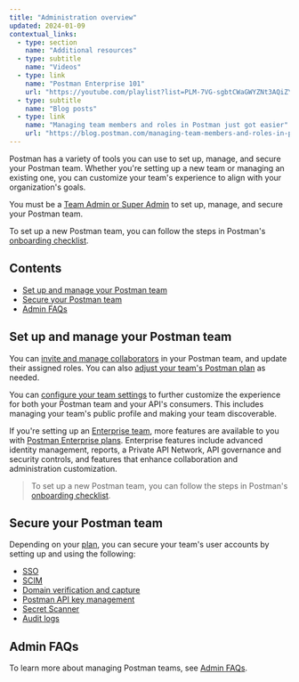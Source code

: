 ```yaml
---
title: "Administration overview"
updated: 2024-01-09
contextual_links:
  - type: section
    name: "Additional resources"
  - type: subtitle
    name: "Videos"
  - type: link
    name: "Postman Enterprise 101"
    url: "https://youtube.com/playlist?list=PLM-7VG-sgbtCWaGWYZNt3AQiZYRbyXQJ6&si=XWuJIdZFJmMNip5y"
  - type: subtitle
    name: "Blog posts"
  - type: link
    name: "Managing team members and roles in Postman just got easier"
    url: "https://blog.postman.com/managing-team-members-and-roles-in-postman-just-got-easier/"
---
```


Postman has a variety of tools you can use to set up, manage, and secure your Postman team. Whether you're setting up a new team or managing an existing one, you can customize your team's experience to align with your organization's goals.

You must be a [Team Admin or Super Admin](/docs/collaborating-in-postman/roles-and-permissions/#team-roles) to set up, manage, and secure your Postman team.

To set up a new Postman team, you can follow the steps in Postman's [onboarding checklist](/docs/administration/onboarding-checklist/).

## Contents

* [Set up and manage your Postman team](#set-up-and-manage-your-postman-team)
* [Secure your Postman team](#secure-your-postman-team)
* [Admin FAQs](#admin-faqs)

## Set up and manage your Postman team

You can [invite and manage collaborators](/docs/administration/managing-your-team/managing-your-team/#managing-team-members) in your Postman team, and update their assigned roles. You can also [adjust your team's Postman plan](/docs/administration/managing-your-team/managing-your-team/#managing-your-teams-postman-plan) as needed.

You can [configure your team settings](/docs/administration/managing-your-team/team-settings/) to further customize the experience for both your Postman team and your API's consumers. This includes managing your team's public profile and making your team discoverable.

If you're setting up an [Enterprise team](https://www.postman.com/pricing), more features are available to you with [Postman Enterprise plans](/docs/administration/enterprise/about-postman-enterprise/). Enterprise features include advanced identity management, reports, a Private API Network, API governance and security controls, and features that enhance collaboration and administration customization.

> To set up a new Postman team, you can follow the steps in Postman's [onboarding checklist](/docs/administration/onboarding-checklist/).

## Secure your Postman team

Depending on your [plan](https://www.postman.com/pricing), you can secure your team's user accounts by setting up and using the following:

* [SSO](/docs/administration/sso/intro-sso/)
* [SCIM](/docs/administration/scim-provisioning/scim-provisioning-overview/)
* [Domain verification and capture](/docs/administration/domain-verification-and-capture/domain-capture-overview/)
* [Postman API key management](/docs/administration/managing-your-team/managing-api-keys/)
* [Secret Scanner](/docs/administration/managing-your-team/secret-scanner/)
* [Audit logs](/docs/administration/managing-your-team/audit-logs/)

## Admin FAQs

To learn more about managing Postman teams, see [Admin FAQs](/docs/administration/admin-faqs/).

